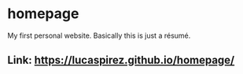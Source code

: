 # homepage
My first personal website. Basically this is just a résumé.


## Link: https://lucaspirez.github.io/homepage/
